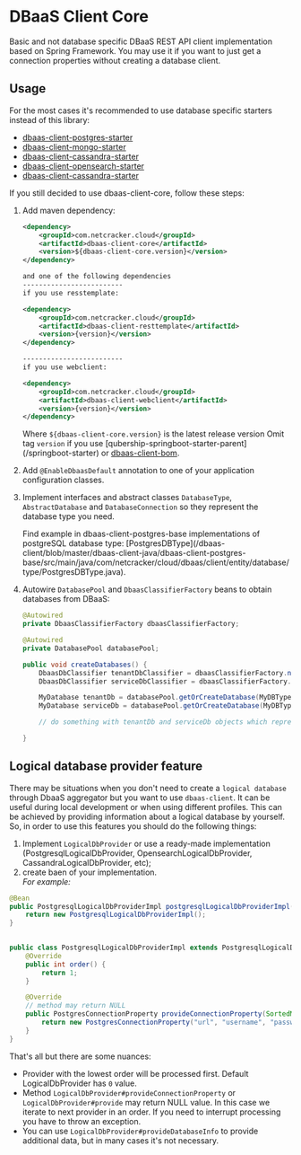 # DBaaS Client Core

Basic and not database specific DBaaS REST API client implementation based on Spring Framework. 
You may use it if you want to just get a connection properties without creating a database client.

## Usage

For the most cases it's recommended to use database specific starters instead of this library:
* [dbaas-client-postgres-starter](../dbaas-client-postgres-starter/README.md)
* [dbaas-client-mongo-starter](../dbaas-client-mongo-starter/README.md)
* [dbaas-client-cassandra-starter](../dbaas-client-cassandra-starter/README.md)
* [dbaas-client-opensearch-starter](../dbaas-client-opensearch-starter/README.md)
* [dbaas-client-cassandra-starter](../dbaas-client-cassandra-starter/README.md)

If you still decided to use dbaas-client-core, follow these steps: 
1. Add maven dependency: 
    ```xml
    <dependency>
        <groupId>com.netcracker.cloud</groupId>
        <artifactId>dbaas-client-core</artifactId>
        <version>${dbaas-client-core.version}</version>
    </dependency>
   
   and one of the following dependencies
   -------------------------
   if you use resstemplate:
   
    <dependency>
        <groupId>com.netcracker.cloud</groupId>
        <artifactId>dbaas-client-resttemplate</artifactId>
        <version>{version}</version>
    </dependency>
   
   -------------------------
   if you use webclient:
   
    <dependency>
        <groupId>com.netcracker.cloud</groupId>
        <artifactId>dbaas-client-webclient</artifactId>
        <version>{version}</version>
    </dependency>
    ```
    Where `${dbaas-client-core.version}` is the latest release version
    Omit tag `version` if you use [qubership-springboot-starter-parent](<github link todo>/springboot-starter) or [dbaas-client-bom](../../dbaas-client-bom-parent/dbaas-client-bom/README.md). 
2. Add `@EnableDbaasDefault` annotation to one of your application configuration classes. 
3. Implement interfaces and abstract classes `DatabaseType`, `AbstractDatabase` and `DatabaseConnection` so they 
    represent the database type you need.  
    
    Find example in dbaas-client-postgres-base implementations of postgreSQL database type: 
    [PostgresDBType](<github link todo>/dbaas-client/blob/master/dbaas-client-java/dbaas-client-postgres-base/src/main/java/com/netcracker/cloud/dbaas/client/entity/database/type/PostgresDBType.java).  
4. Autowire `DatabasePool` and `DbaasClassifierFactory` beans to obtain databases from DBaaS: 
    ```java
    @Autowired
    private DbaasClassifierFactory dbaasClassifierFactory;
    
    @Autowired
    private DatabasePool databasePool;
    
    public void createDatabases() {
        DbaasDbClassifier tenantDbClassifier = dbaasClassifierFactory.newTenantClassifierBuilder().build();
        DbaasDbClassifier serviceDbClassifier = dbaasClassifierFactory.newServiceClassifierBuilder().build();
    
        MyDatabase tenantDb = databasePool.getOrCreateDatabase(MyDBType.INSTANCE, tenantDbClassifier);
        MyDatabase serviceDb = databasePool.getOrCreateDatabase(MyDBType.INSTANCE, serviceDbClassifier);
    
        // do something with tenantDb and serviceDb objects which represent databases of your type (see step 4)
    
    }
    ``` 
## Logical database provider feature
There may be situations when you don't need to create a `logical database` through DbaaS
aggregator but you want to use `dbaas-client`. It can be useful during local development or
when using different profiles. This can be achieved by providing information about a logical database by yourself.   
So, in order to use this features you should do the following things:

1) Implement `LogicalDbProvider` or use a ready-made implementation (PostgresqlLogicalDbProvider, OpensearchLogicalDbProvider, CassandraLogicalDbProvider, etc);
2) create baen of your implementation.  
   *For example:*
```java
@Bean
public PostgresqlLogicalDbProviderImpl postgresqlLogicalDbProviderImpl(){
    return new PostgresqlLogicalDbProviderImpl();
}

    
public class PostgresqlLogicalDbProviderImpl extends PostgresqlLogicalDbProvider {
    @Override
    public int order() {
        return 1;
    }

    @Override
    // method may return NULL
    public PostgresConnectionProperty provideConnectionProperty(SortedMap<String, Object> classifier, DatabaseConfig params) {
        return new PostgresConnectionProperty("url", "username", "password", "type of grants, e.g. admin");
    }
}
```  
That's all but there are some nuances:
* Provider with the lowest order will be processed first.
  Default LogicalDbProvider has `0` value.
*  Method `LogicalDbProvider#provideConnectionProperty` or `LogicalDbProvider#provide` may return NULL value. In this case we iterate to next provider
   in an order. If you need to interrupt processing you have to throw an exception.
* You can use `LogicalDbProvider#provideDatabaseInfo` to provide additional data, but in many cases it's not necessary.
